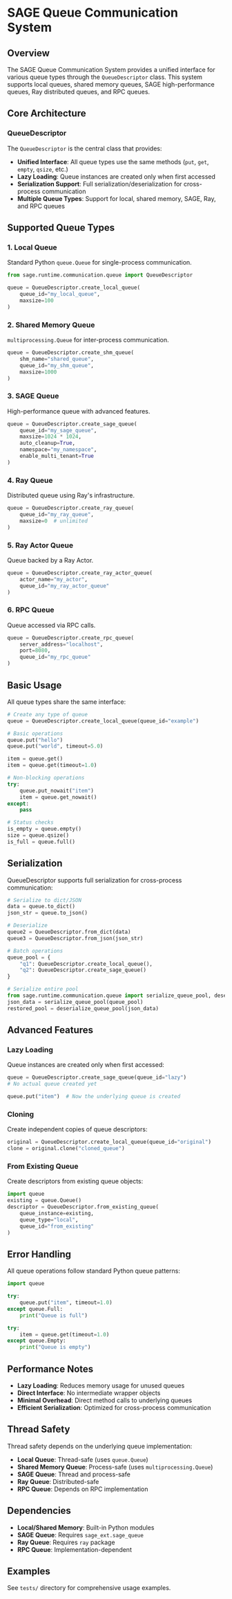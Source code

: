 # SAGE Queue Communication System

## Overview

The SAGE Queue Communication System provides a unified interface for various queue types through the `QueueDescriptor` class. This system supports local queues, shared memory queues, SAGE high-performance queues, Ray distributed queues, and RPC queues.

## Core Architecture

### QueueDescriptor

The `QueueDescriptor` is the central class that provides:
- **Unified Interface**: All queue types use the same methods (`put`, `get`, `empty`, `qsize`, etc.)
- **Lazy Loading**: Queue instances are created only when first accessed
- **Serialization Support**: Full serialization/deserialization for cross-process communication
- **Multiple Queue Types**: Support for local, shared memory, SAGE, Ray, and RPC queues

## Supported Queue Types

### 1. Local Queue
Standard Python `queue.Queue` for single-process communication.

```python
from sage.runtime.communication.queue import QueueDescriptor

queue = QueueDescriptor.create_local_queue(
    queue_id="my_local_queue",
    maxsize=100
)
```

### 2. Shared Memory Queue
`multiprocessing.Queue` for inter-process communication.

```python
queue = QueueDescriptor.create_shm_queue(
    shm_name="shared_queue",
    queue_id="my_shm_queue",
    maxsize=1000
)
```

### 3. SAGE Queue
High-performance queue with advanced features.

```python
queue = QueueDescriptor.create_sage_queue(
    queue_id="my_sage_queue",
    maxsize=1024 * 1024,
    auto_cleanup=True,
    namespace="my_namespace",
    enable_multi_tenant=True
)
```

### 4. Ray Queue
Distributed queue using Ray's infrastructure.

```python
queue = QueueDescriptor.create_ray_queue(
    queue_id="my_ray_queue",
    maxsize=0  # unlimited
)
```

### 5. Ray Actor Queue
Queue backed by a Ray Actor.

```python
queue = QueueDescriptor.create_ray_actor_queue(
    actor_name="my_actor",
    queue_id="my_ray_actor_queue"
)
```

### 6. RPC Queue
Queue accessed via RPC calls.

```python
queue = QueueDescriptor.create_rpc_queue(
    server_address="localhost",
    port=8080,
    queue_id="my_rpc_queue"
)
```

## Basic Usage

All queue types share the same interface:

```python
# Create any type of queue
queue = QueueDescriptor.create_local_queue(queue_id="example")

# Basic operations
queue.put("hello")
queue.put("world", timeout=5.0)

item = queue.get()
item = queue.get(timeout=1.0)

# Non-blocking operations
try:
    queue.put_nowait("item")
    item = queue.get_nowait()
except:
    pass

# Status checks
is_empty = queue.empty()
size = queue.qsize()
is_full = queue.full()
```

## Serialization

QueueDescriptor supports full serialization for cross-process communication:

```python
# Serialize to dict/JSON
data = queue.to_dict()
json_str = queue.to_json()

# Deserialize
queue2 = QueueDescriptor.from_dict(data)
queue3 = QueueDescriptor.from_json(json_str)

# Batch operations
queue_pool = {
    "q1": QueueDescriptor.create_local_queue(),
    "q2": QueueDescriptor.create_sage_queue()
}

# Serialize entire pool
from sage.runtime.communication.queue import serialize_queue_pool, deserialize_queue_pool
json_data = serialize_queue_pool(queue_pool)
restored_pool = deserialize_queue_pool(json_data)
```

## Advanced Features

### Lazy Loading
Queue instances are created only when first accessed:

```python
queue = QueueDescriptor.create_sage_queue(queue_id="lazy")
# No actual queue created yet

queue.put("item")  # Now the underlying queue is created
```

### Cloning
Create independent copies of queue descriptors:

```python
original = QueueDescriptor.create_local_queue(queue_id="original")
clone = original.clone("cloned_queue")
```

### From Existing Queue
Create descriptors from existing queue objects:

```python
import queue
existing = queue.Queue()
descriptor = QueueDescriptor.from_existing_queue(
    queue_instance=existing,
    queue_type="local",
    queue_id="from_existing"
)
```

## Error Handling

All queue operations follow standard Python queue patterns:

```python
import queue

try:
    queue.put("item", timeout=1.0)
except queue.Full:
    print("Queue is full")

try:
    item = queue.get(timeout=1.0)
except queue.Empty:
    print("Queue is empty")
```

## Performance Notes

- **Lazy Loading**: Reduces memory usage for unused queues
- **Direct Interface**: No intermediate wrapper objects
- **Minimal Overhead**: Direct method calls to underlying queues
- **Efficient Serialization**: Optimized for cross-process communication

## Thread Safety

Thread safety depends on the underlying queue implementation:
- **Local Queue**: Thread-safe (uses `queue.Queue`)
- **Shared Memory Queue**: Process-safe (uses `multiprocessing.Queue`) 
- **SAGE Queue**: Thread and process-safe
- **Ray Queue**: Distributed-safe
- **RPC Queue**: Depends on RPC implementation

## Dependencies

- **Local/Shared Memory**: Built-in Python modules
- **SAGE Queue**: Requires `sage_ext.sage_queue`
- **Ray Queue**: Requires `ray` package
- **RPC Queue**: Implementation-dependent

## Examples

See `tests/` directory for comprehensive usage examples.

